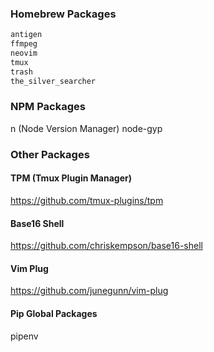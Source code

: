 ### Homebrew Packages

```sh
antigen
ffmpeg
neovim
tmux
trash
the_silver_searcher
```

### NPM Packages

n (Node Version Manager)
node-gyp

### Other Packages

#### TPM (Tmux Plugin Manager)
https://github.com/tmux-plugins/tpm

#### Base16 Shell
https://github.com/chriskempson/base16-shell

#### Vim Plug
https://github.com/junegunn/vim-plug

#### Pip Global Packages

pipenv
